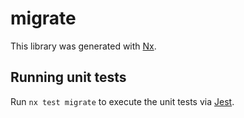 # migrate

This library was generated with [Nx](https://nx.dev).

## Running unit tests

Run `nx test migrate` to execute the unit tests via [Jest](https://jestjs.io).
